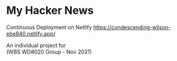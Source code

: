 # My Hacker News

Continuous Deployment on Netlify https://condescending-wilson-ebe840.netlify.app/

An individual project for
<br/>
(WBS WD#020 Group - Nov 2021)

